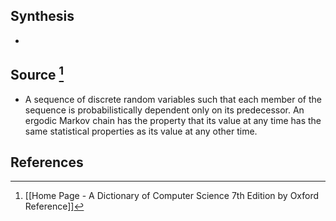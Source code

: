 ## Synthesis
- 
## Source [^1]
- A sequence of discrete random variables such that each member of the sequence is probabilistically dependent only on its predecessor. An ergodic Markov chain has the property that its value at any time has the same statistical properties as its value at any other time.
## References

[^1]: [[Home Page - A Dictionary of Computer Science 7th Edition by Oxford Reference]]